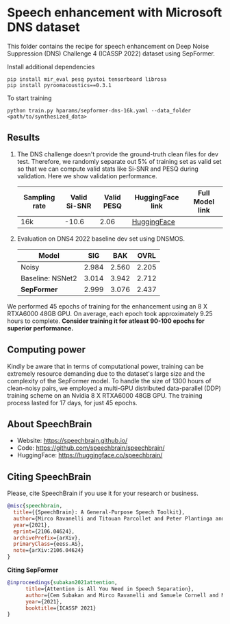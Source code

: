 # **Speech enhancement with Microsoft DNS dataset**
This folder contains the recipe for speech enhancement on Deep Noise Suppression (DNS) Challenge 4 (ICASSP 2022) dataset using SepFormer.

Install additional dependencies
```
pip install mir_eval pesq pystoi tensorboard librosa
pip install pyroomacoustics==0.3.1

```
To start training
```
python train.py hparams/sepformer-dns-16k.yaml --data_folder <path/to/synthesized_data>
```

## **Results**
1. The DNS challenge doesn't provide the ground-truth clean files for dev test. Therefore, we randomly separate out 5% of training set as valid set so that we can compute valid stats like Si-SNR and PESQ during validation. Here we show validation performance.

      | Sampling rate | Valid Si-SNR | Valid PESQ | HuggingFace link	| Full Model link |
      |---------------|--------------|------------|-------------------|------------|
      | 16k           | -10.6        | 2.06       | [HuggingFace](https://huggingface.co/speechbrain/sepformer-dns4-16k-enhancement)                  |            |

2. Evaluation on DNS4 2022 baseline dev set using DNSMOS.

    | Model      | SIG    | BAK    | OVRL   |
    |------------|--------|--------|--------|
    | Noisy      | 2.984  | 2.560  | 2.205  |
    | Baseline: NSNet2| 3.014  | 3.942  | 2.712  |
    | **SepFormer**  | 2.999  | 3.076  | 2.437  |

We performed 45 epochs of training for the enhancement using an 8 X RTXA6000 48GB GPU. On average, each epoch took approximately 9.25 hours to complete. **Consider training it for atleast 90-100 epochs for superior performance.**

## **Computing power**
Kindly be aware that in terms of computational power, training can be extremely resource demanding due to the dataset's large size and the complexity of the SepFormer model. To handle the size of 1300 hours of clean-noisy pairs, we employed a multi-GPU distributed data-parallel (DDP) training scheme on an Nvidia 8 X RTXA6000 48GB GPU. The training process lasted for 17 days, for just 45 epochs.

## **About SpeechBrain**
- Website: https://speechbrain.github.io/
- Code: https://github.com/speechbrain/speechbrain/
- HuggingFace: https://huggingface.co/speechbrain/


## **Citing SpeechBrain**
Please, cite SpeechBrain if you use it for your research or business.

```bibtex
@misc{speechbrain,
  title={{SpeechBrain}: A General-Purpose Speech Toolkit},
  author={Mirco Ravanelli and Titouan Parcollet and Peter Plantinga and Aku Rouhe and Samuele Cornell and Loren Lugosch and Cem Subakan and Nauman Dawalatabad and Abdelwahab Heba and Jianyuan Zhong and Ju-Chieh Chou and Sung-Lin Yeh and Szu-Wei Fu and Chien-Feng Liao and Elena Rastorgueva and François Grondin and William Aris and Hwidong Na and Yan Gao and Renato De Mori and Yoshua Bengio},
  year={2021},
  eprint={2106.04624},
  archivePrefix={arXiv},
  primaryClass={eess.AS},
  note={arXiv:2106.04624}
}
```


**Citing SepFormer**
```bibtex
@inproceedings{subakan2021attention,
      title={Attention is All You Need in Speech Separation},
      author={Cem Subakan and Mirco Ravanelli and Samuele Cornell and Mirko Bronzi and Jianyuan Zhong},
      year={2021},
      booktitle={ICASSP 2021}
}
```
